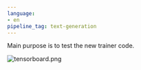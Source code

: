 ```yaml
---
language:
- en
pipeline_tag: text-generation
---
```


Main purpose is to test the new trainer code.

![tensorboard.png](https://s3.amazonaws.com/moonup/production/uploads/1674591504087-6340427077fd972573e6c398.png)